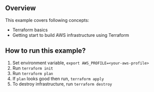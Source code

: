 ## Overview
This example covers following concepts:
* Terraform basics
* Getting start to build AWS infrastructure using Terraform

## How to run this example?

1. Set environment variable, `export AWS_PROFILE=<your-aws-profile>`
2. Run `terraform init`
3. Run `terraform plan`
4. If `plan` looks good then run, `terraform apply`
5. To destroy infrastructure, run `terraform destroy`
